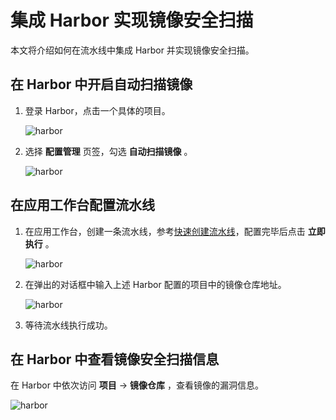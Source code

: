 # 集成 Harbor 实现镜像安全扫描

本文将介绍如何在流水线中集成 Harbor 并实现镜像安全扫描。

## 在 Harbor 中开启自动扫描镜像

1. 登录 Harbor，点击一个具体的项目。

    ![harbor](https://docs.daocloud.io/daocloud-docs-images/docs/amamba/images/harbor01.png)

2. 选择 __配置管理__ 页签，勾选 __自动扫描镜像__ 。

    ![harbor](https://docs.daocloud.io/daocloud-docs-images/docs/amamba/images/harbor02.png)

## 在应用工作台配置流水线

1. 在应用工作台，创建一条流水线，参考[快速创建流水线](deploy-pipeline.md)，配置完毕后点击 __立即执行__ 。

    ![harbor](https://docs.daocloud.io/daocloud-docs-images/docs/amamba/images/harbor03.png)

1. 在弹出的对话框中输入上述 Harbor 配置的项目中的镜像仓库地址。

    ![harbor](https://docs.daocloud.io/daocloud-docs-images/docs/amamba/images/harbor04.png)

1. 等待流水线执行成功。

## 在 Harbor 中查看镜像安全扫描信息

在 Harbor 中依次访问 __项目__ -> __镜像仓库__ ，查看镜像的漏洞信息。

![harbor](https://docs.daocloud.io/daocloud-docs-images/docs/amamba/images/harbor05.png)
